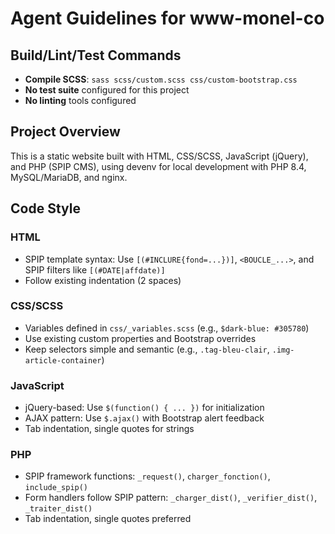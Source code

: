 # Agent Guidelines for www-monel-co

## Build/Lint/Test Commands
- **Compile SCSS**: `sass scss/custom.scss css/custom-bootstrap.css`
- **No test suite** configured for this project
- **No linting** tools configured

## Project Overview
This is a static website built with HTML, CSS/SCSS, JavaScript (jQuery), and PHP (SPIP CMS), using devenv for local development with PHP 8.4, MySQL/MariaDB, and nginx.

## Code Style

### HTML
- SPIP template syntax: Use `[(#INCLURE{fond=...})]`, `<BOUCLE_...>`, and SPIP filters like `[(#DATE|affdate)]`
- Follow existing indentation (2 spaces)

### CSS/SCSS
- Variables defined in `css/_variables.scss` (e.g., `$dark-blue: #305780`)
- Use existing custom properties and Bootstrap overrides
- Keep selectors simple and semantic (e.g., `.tag-bleu-clair`, `.img-article-container`)

### JavaScript
- jQuery-based: Use `$(function() { ... })` for initialization
- AJAX pattern: Use `$.ajax()` with Bootstrap alert feedback
- Tab indentation, single quotes for strings

### PHP
- SPIP framework functions: `_request()`, `charger_fonction()`, `include_spip()`
- Form handlers follow SPIP pattern: `_charger_dist()`, `_verifier_dist()`, `_traiter_dist()`
- Tab indentation, single quotes preferred
